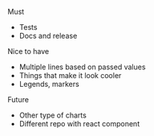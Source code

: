 Must

* Tests
* Docs and release

Nice to have

* Multiple lines based on passed values
* Things that make it look cooler
* Legends, markers

Future

* Other type of charts
* Different repo with react component
